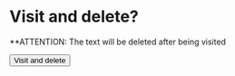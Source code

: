 # Visit and delete?

**ATTENTION: The text will be deleted after being visited

<button name="button" onclick="javascript:confirm();">Visit and delete</button>
